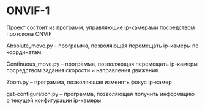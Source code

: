 # ONVIF-1
Проект состоит из программ, управляющие ip-камерами посредством протокола ONVIF

Absolute_move.py - программа, позволяющая перемещать ip-камеры по координатам;

Continuous_move.py – программа, позволяющая перемещать ip-камеры посредством задания скорости и направления движения

Zoom.py – программа, позволяющая изменять фокус ip-камер

get-configuration.py – программа, позволяющая получить информацию о текущей конфигурации ip-камеры
